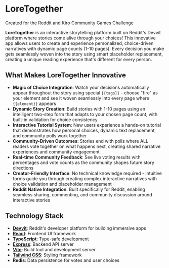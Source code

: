 # LoreTogether

Created for the Reddit and Kiro Community Games Challenge

**LoreTogether** is an interactive storytelling platform built on Reddit's Devvit platform where stories come alive through your choices! This innovative app allows users to create and experience personalized, choice-driven narratives with dynamic page counts (1-10 pages). Every decision you make gets seamlessly woven into the story using smart placeholder replacement, creating a unique reading experience that's different for every person.

## What Makes LoreTogether Innovative

- **Magic of Choice Integration**: Watch your decisions automatically appear throughout the story using special `{{tags}}` - choose "fire" as your element and see it woven seamlessly into every page where `{{element}}` appears
- **Dynamic Story Creation**: Build stories with 1-10 pages using an intelligent two-step form that adapts to your chosen page count, with built-in validation for choice consistency
- **Interactive Tutorial System**: New users experience a hands-on tutorial that demonstrates how personal choices, dynamic text replacement, and community polls work together
- **Community-Driven Outcomes**: Stories end with polls where ALL readers vote together on what happens next, creating shared narrative experiences and community engagement
- **Real-time Community Feedback**: See live voting results with percentages and vote counts as the community shapes future story directions
- **Creator-Friendly Interface**: No technical knowledge required - intuitive forms guide you through creating complex interactive narratives with choice validation and placeholder management
- **Reddit Native Integration**: Built specifically for Reddit, enabling seamless sharing, commenting, and community discussion around interactive stories

## Technology Stack

- **[Devvit](https://developers.reddit.com/)**: Reddit's developer platform for building immersive apps
- **[React](https://react.dev/)**: Frontend UI framework
- **[TypeScript](https://www.typescriptlang.org/)**: Type-safe development
- **[Express](https://expressjs.com/)**: Backend API server
- **[Vite](https://vite.dev/)**: Build tool and development server
- **[Tailwind CSS](https://tailwindcss.com/)**: Styling framework
- **Redis**: Data persistence for votes and user choices
